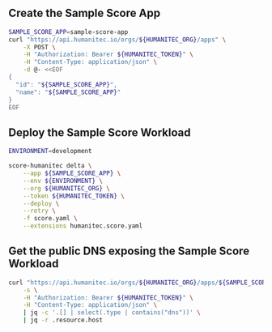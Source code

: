## Create the Sample Score App

```bash
SAMPLE_SCORE_APP=sample-score-app
curl "https://api.humanitec.io/orgs/${HUMANITEC_ORG}/apps" \
	-X POST \
	-H "Authorization: Bearer ${HUMANITEC_TOKEN}" \
	-H "Content-Type: application/json" \
	-d @- <<EOF
{
  "id": "${SAMPLE_SCORE_APP}", 
  "name": "${SAMPLE_SCORE_APP}"
}
EOF
```

## Deploy the Sample Score Workload

```bash
ENVIRONMENT=development
```

```bash
score-humanitec delta \
	--app ${SAMPLE_SCORE_APP} \
	--env ${ENVIRONMENT} \
	--org ${HUMANITEC_ORG} \
	--token ${HUMANITEC_TOKEN} \
	--deploy \
	--retry \
	-f score.yaml \
	--extensions humanitec.score.yaml
```

## Get the public DNS exposing the Sample Score Workload

```bash
curl "https://api.humanitec.io/orgs/${HUMANITEC_ORG}/apps/${SAMPLE_SCORE_APP}/envs/${ENVIRONMENT}/resources" \
	-s \
	-H "Authorization: Bearer ${HUMANITEC_TOKEN}" \
	-H "Content-Type: application/json" \
	| jq -c '.[] | select(.type | contains("dns"))' \
	| jq -r .resource.host
```